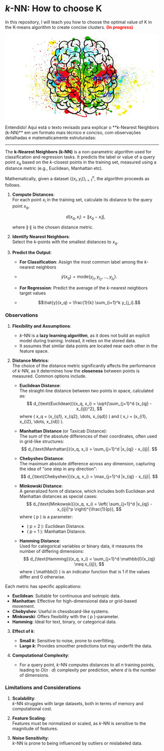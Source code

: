 # $k$-NN: How to choose K

In this repository, I will teach you how to choose the optimal value of K in the K-means algorithm to create concise clusters. **<span style="color:red;">(In progress)</span>**

<p align="center">
  <img src="https://github.com/VictorFrancheto/K_means-How_to_choose_K/blob/main/k_means.jpg">
</p>
Entendido! Aqui está o texto revisado para explicar o **k-Nearest Neighbors (k-NN)** em um formato mais técnico e conciso, com observações detalhadas e matematicamente estruturadas:

---

The **k-Nearest Neighbors (k-NN)** is a non-parametric algorithm used for classification and regression tasks. It predicts the label or value of a query point $x_q$ based on the $k$-closest points in the training set, measured using a distance metric (e.g., Euclidean, Manhattan etc).

Mathematically, given a dataset $\{(x_i, y_i)\}_{i=1}^n$, the algorithm proceeds as follows.

1. **Compute Distances**:  
   For each point $x_i$ in the training set, calculate its distance to the query point $x_q$,
   
   $$d(x_q, x_i) = \|x_q - x_i\|,$$
   
   where $\| \cdot \|$ is the chosen distance metric.

3. **Identify Nearest Neighbors**:  
   Select the $k$-points with the smallest distances to $x_q$.

4. **Predict the Output**:  
   - **For Classification**: Assign the most common label among the $k$-nearest neighbors
   - 
     $$\hat{y}(x_q) = \text{mode}\{y_{j_1}, y_{j_2}, \ldots, y_{j_k}\}.$$
     
   - **For Regression**: Predict the average of the $k$-nearest neighbors target values
   - 
     $$\hat{y}(x_q) = \frac{1}{k} \sum_{i=1}^k y_{j_i}.$$

### Observations

1. **Flexibility and Assumptions**:
   - $k$-NN is a **lazy learning algorithm**, as it does not build an explicit model during training. Instead, it relies on the stored data.
   - It assumes that similar data points are located near each other in the feature space.

2. **Distance Metrics**:  
   The choice of the distance metric significantly affects the performance of $k$-NN, as it determines how the **closeness** between points is measured. Common options include.

   - **Euclidean Distance**:  
     The straight-line distance between two points in space, calculated as:
     $$
     d_{\text{Euclidean}}(x_q, x_i) = \sqrt{\sum_{j=1}^d (x_{qj} - x_{ij})^2},
     $$
     where \( x_q = (x_{q1}, x_{q2}, \dots, x_{qd}) \) and \( x_i = (x_{i1}, x_{i2}, \dots, x_{id}) \).

   - **Manhattan Distance** (or Taxicab Distance):  
     The sum of the absolute differences of their coordinates, often used in grid-like structures:
     $$
     d_{\text{Manhattan}}(x_q, x_i) = \sum_{j=1}^d |x_{qj} - x_{ij}|.
     $$

   - **Chebyshev Distance**:  
     The maximum absolute difference across any dimension, capturing the idea of "one step in any direction":
     $$
     d_{\text{Chebyshev}}(x_q, x_i) = \max_{j=1}^d |x_{qj} - x_{ij}|.
     $$

   - **Minkowski Distance**:  
     A generalized form of distance, which includes both Euclidean and Manhattan distances as special cases:
     $$
     d_{\text{Minkowski}}(x_q, x_i) = \left( \sum_{j=1}^d |x_{qj} - x_{ij}|^p \right)^{\frac{1}{p}},
     $$
     where \( p \) is a parameter:
     - \( p = 2 \): Euclidean Distance.
     - \( p = 1 \): Manhattan Distance.

   - **Hamming Distance**:  
     Used for categorical variables or binary data, it measures the number of differing dimensions:
     $$
     d_{\text{Hamming}}(x_q, x_i) = \sum_{j=1}^d \mathbb{I}(x_{qj} \neq x_{ij}),
     $$
     where \( \mathbb{I} \) is an indicator function that is 1 if the values differ and 0 otherwise.

Each metric has specific applications:
- **Euclidean**: Suitable for continuous and isotropic data.
- **Manhattan**: Effective for high-dimensional data or grid-based movement.
- **Chebyshev**: Useful in chessboard-like systems.
- **Minkowski**: Offers flexibility with the \( p \)-parameter.
- **Hamming**: Ideal for text, binary, or categorical data.

3. **Effect of $k$**:
   - **Small $k$**: Sensitive to noise, prone to overfitting.
   - **Large $k$**: Provides smoother predictions but may underfit the data.

4. **Computational Complexity**:
   - For a query point, $k$-NN computes distances to all $n$ training points, leading to $O(n \cdot d)$ complexity per prediction, where $d$ is the number of dimensions. 

### Limitations and Considerations

1. **Scalability**:  
   $k$-NN struggles with large datasets, both in terms of memory and computational cost.
   
2. **Feature Scaling**:  
   Features must be normalized or scaled, as $k$-NN is sensitive to the magnitude of features.

3. **Noise Sensitivity**:  
   $k$-NN is prone to being influenced by outliers or mislabeled data.
